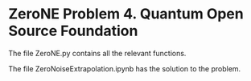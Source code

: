 # ZeroNE Problem 4. Quantum Open Source Foundation
The file ZeroNE.py contains all the relevant functions.



The file ZeroNoiseExtrapolation.ipynb has the solution to the problem.